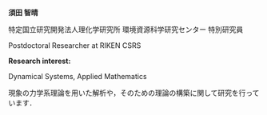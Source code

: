 **須田 智晴**

特定国立研究開発法人理化学研究所 環境資源科学研究センター 特別研究員

Postdoctoral Researcher at RIKEN CSRS

**Research interest:**

Dynamical Systems, Applied Mathematics

現象の力学系理論を用いた解析や，そのための理論の構築に関して研究を行っています．

